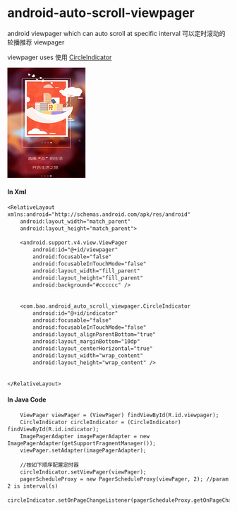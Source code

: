 # android-auto-scroll-viewpager
android viewpager which can auto scroll at specific interval
可以定时滚动的轮播推荐  viewpager

viewpager uses 使用 [CircleIndicator](https://github.com/ongakuer/CircleIndicator)

![image](https://github.com/JackWong025/android-auto-scroll-viewpager/blob/master/sample.gif)

#### In Xml
    <RelativeLayout xmlns:android="http://schemas.android.com/apk/res/android"
        android:layout_width="match_parent"
        android:layout_height="match_parent">
    
        <android.support.v4.view.ViewPager
            android:id="@+id/viewpager"
            android:focusable="false"
            android:focusableInTouchMode="false"
            android:layout_width="fill_parent"
            android:layout_height="fill_parent"
            android:background="#cccccc" />
    
    
        <com.bao.android_auto_scroll_viewpager.CircleIndicator
            android:id="@+id/indicator"
            android:focusable="false"
            android:focusableInTouchMode="false"
            android:layout_alignParentBottom="true"
            android:layout_marginBottom="10dp"
            android:layout_centerHorizontal="true"
            android:layout_width="wrap_content"
            android:layout_height="wrap_content" />
    
    
    </RelativeLayout>



    
#### In Java Code

        ViewPager viewPager = (ViewPager) findViewById(R.id.viewpager);
        CircleIndicator circleIndicator = (CircleIndicator) findViewById(R.id.indicator);
        ImagePagerAdapter imagePagerAdapter = new ImagePagerAdapter(getSupportFragmentManager());
        viewPager.setAdapter(imagePagerAdapter);

        //按如下顺序配置定时器
        circleIndicator.setViewPager(viewPager);
        pagerScheduleProxy = new PagerScheduleProxy(viewPager, 2); //param 2 is interval(s)
        circleIndicator.setOnPageChangeListener(pagerScheduleProxy.getOnPageChangeListener());


